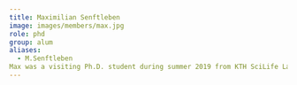 ```yaml
---
title: Maximilian Senftleben
image: images/members/max.jpg
role: phd
group: alum
aliases:
  - M.Senftleben
Max was a visiting Ph.D. student during summer 2019 from KTH SciLife Lab currently developing MFM-SIM system. While in California, he prototyped the MFM-SIM system with Sara and on his free times explored the California Coast, surfing at Manresa, and hiking in the Bay.
---
```

